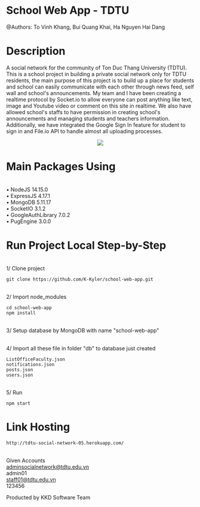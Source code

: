 # School Web App - TDTU
@Authors:
To Vinh Khang, Bui Quang Khai, Ha Nguyen Hai Dang

# Description
A social network for the community of Ton Duc Thang University (TDTU). This is a school project in building a private social network only for TDTU residents, the main purpose of this project is to build up a place for students and school can easily communicate with each other through news feed, self wall and school's announcements.  My team and I have been creating a realtime protocol by Socket.io to allow everyone can post anything like text, image and Youtube video or comment on this site in realtime. We also have allowed school's staffs to have permission in creating school's announcements and managing students and teachers information. Additionally, we have integrated the Google Sign In feature for student to sign in and File.io API to handle almost all uploading processes.

<p align="center">
  <img src="public/images/tdtu.gif" />
</p>

# Main Packages Using
<br />• NodeJS 14.15.0
<br />• ExpressJS 4.17.1
<br />• MongoDB 5.11.17
<br />• SocketIO 3.1.2
<br />• GoogleAuthLibrary 7.0.2
<br />• PugEngine 3.0.0

# Run Project Local Step-by-Step
<br />1/ Clone project
```
git clone https://github.com/K-Kyler/school-web-app.git
```
<br />2/ Import node_modules
```
cd school-web-app
npm install
```
<br />3/ Setup database by MongoDB with name "school-web-app"

<br />4/ Import all these file in folder "db" to database just created
```
ListOfficeFaculty.json
notifications.json
posts.json
users.json
```

<br />5/ Run
```
npm start
```

# Link Hosting
```
http://tdtu-social-network-05.herokuapp.com/
```
<br /> Given Accounts
<br /> adminsocialnetwork@tdtu.edu.vn
<br /> admin01
<br /> staff01@tdtu.edu.vn
<br /> 123456

Producted by KKD Software Team
